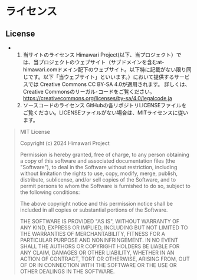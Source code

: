 # ライセンス

## License

* 1. 当サイトのライセンス Himawari Project(以下、当プロジェクト）では、当プロジェクトのウェブサイト（サブドメインを含むat-himawari.comドメイン配下のウェブサイト。以下特に記載がない限り同じです。以下「当ウェブサイト」といいます。）において提供するサービスでは Creative Commons CC BY-SA 4.0が適用されます。 詳しくは、Creative Commonsのリーガル･コードをご覧ください。
     <https://creativecommons.org/licenses/by-sa/4.0/legalcode.ja>
  2. ソースコードのライセンス GitHubの各リポジトリLICENSEファイルをご覧ください。LICENSEファイルがない場合は、MITライセンスに従います。

> MIT License
>
> Copyright (c) 2024 Himawari Project
>
> Permission is hereby granted, free of charge, to any person obtaining a copy of this software and associated documentation files (the "Software"), to deal in the Software without restriction, including without limitation the rights to use, copy, modify, merge, publish, distribute, sublicense, and/or sell copies of the Software, and to permit persons to whom the Software is furnished to do so, subject to the following conditions:
>
> The above copyright notice and this permission notice shall be included in all copies or substantial portions of the Software.
>
> THE SOFTWARE IS PROVIDED "AS IS", WITHOUT WARRANTY OF ANY KIND, EXPRESS OR IMPLIED, INCLUDING BUT NOT LIMITED TO THE WARRANTIES OF MERCHANTABILITY, FITNESS FOR A PARTICULAR PURPOSE AND NONINFRINGEMENT. IN NO EVENT SHALL THE AUTHORS OR COPYRIGHT HOLDERS BE LIABLE FOR ANY CLAIM, DAMAGES OR OTHER LIABILITY, WHETHER IN AN ACTION OF CONTRACT, TORT OR OTHERWISE, ARISING FROM, OUT OF OR IN CONNECTION WITH THE SOFTWARE OR THE USE OR OTHER DEALINGS IN THE SOFTWARE.
